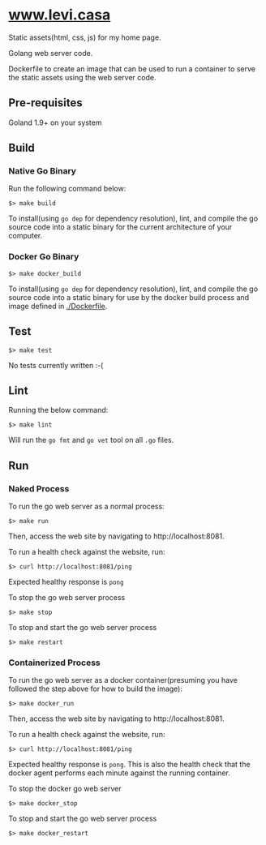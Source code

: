 # www.levi.casa

Static assets(html, css, js) for my home page.

Golang web server code.

Dockerfile to create an image that can be used to run a container
to serve the static assets using the web server code.

## Pre-requisites
Goland 1.9+ on your system
## Build

### Native Go Binary
Run the following command below:

```
$> make build
```
To install(using `go dep` for dependency resolution), lint, and compile
the go source code into a static binary for the current architecture of your computer.

### Docker Go Binary
```
$> make docker_build
```
To install(using `go dep` for dependency resolution), lint, and compile
the go source code into a static binary for use by the docker build process and image defined in [./Dockerfile]().

## Test

```
$> make test
```

No tests currently written :-(

## Lint

Running the below command:
```
$> make lint
```
Will run the `go fmt` and `go vet` tool on all `.go` files.

## Run

### Naked Process

To run the go web server as a normal process:

```
$> make run
```

Then, access the web site by navigating to http://localhost:8081.

To run a health check against the website, run:

```
$> curl http://localhost:8081/ping
```
Expected healthy response is `pong`

To stop the go web server process
```
$> make stop
```

To stop and start the go web server process

```
$> make restart
```

### Containerized Process

To run the go web server as a docker container(presuming you have followed the step above for how to build the image):

```
$> make docker_run
```

Then, access the web site by navigating to http://localhost:8081.

To run a health check against the website, run:

```
$> curl http://localhost:8081/ping
```
Expected healthy response is `pong`. This is also the health check that the docker agent performs each minute against the running container.

To stop the docker go web server
```
$> make docker_stop
```

To stop and start the go web server process

```
$> make docker_restart
```

